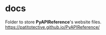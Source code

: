 # docs
Folder to store **PyAPIReference**'s website files.  
https://patitotective.github.io/PyAPIReference/

